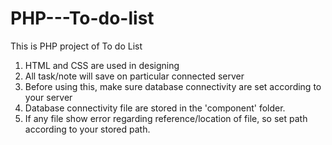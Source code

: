 # PHP---To-do-list
This is PHP project of To do List 
1. HTML and CSS are used in designing
2. All task/note will save on particular connected server
3. Before using this, make sure database connectivity are set according to your server
4. Database connectivity file are stored in the 'component' folder.
5. If any file show error regarding reference/location of file, so set path according to your stored path.
